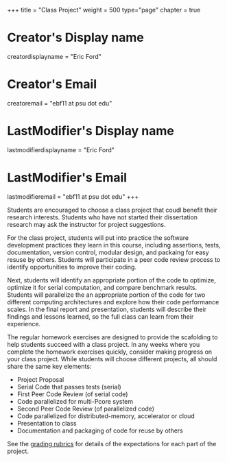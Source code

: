 +++
title = "Class Project"
weight = 500
type="page"
chapter = true

# Creator's Display name
creatordisplayname = "Eric Ford"
# Creator's Email
creatoremail = "ebf11 at psu dot edu"
# LastModifier's Display name
lastmodifierdisplayname = "Eric Ford"
# LastModifier's Email
lastmodifieremail = "ebf11 at psu dot edu"
+++

Students are encouraged to choose a class project that coudl benefit their research interests.  Students who have not started their dissertation research may ask the instructor for project suggestions.

For the class project, students will put into practice the software development practices they learn in this course, including assertions, tests, documentation, version control, modular design, and packaing for easy resuse by others.  Students will participate in a peer code review process to identify opportunities to improve their coding.

Next, students will identify an appropriate portion of the code to optimize, optimize it for serial computation, and compare benchmark results.  Students will parallelize the an appropriate portion of the code for two different computing architectures and explore how their code performance scales.  In the final report and presentation, students will describe their findings and lessons learned, so the full class can learn from their experience.

The regular homework exercises are designed to provide the scafolding to help students succeed with a class project.  In any weeks where you complete the homework exercises quickly, consider making progress on your class project.  While students will choose different projects, all should share the same key elements:

- Project Proposal
- Serial Code that passes tests (serial)
- First Peer Code Review (of serial code)
- Code parallelized for multi-Pcore system
- Second Peer Code Review (of parallelized code)
- Code parallelized for distributed-memory, accelerator or cloud
- Presentation to class
- Documentation and packaging of code for reuse by others

See the [grading rubrics](rubrics) for details of the expectations for each part of the project.
